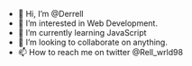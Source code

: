 - 👋 Hi, I’m @Derrell
- 👀 I’m interested in Web Development.
- 🌱 I’m currently learning JavaScript
- 💞️ I’m looking to collaborate on anything.
- 📫 How to reach me on twitter @Rell_wrld98

<!---
DerrellT/DerrellT is a ✨ special ✨ repository because its `README.md` (this file) appears on your GitHub profile.
You can click the Preview link to take a look at your changes.
--->

